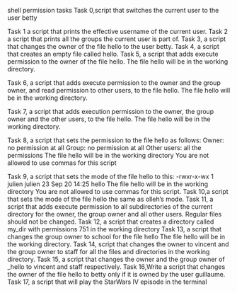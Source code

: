 shell permission tasks
Task 0,script that switches the current user to the user betty

Task 1 a script that prints the effective username of the current user.
Task 2 a script that prints all the groups the current user is part of.
Task 3, a script that changes the owner of the file hello to the user betty.
Task 4, a script that creates an empty file called hello.
Task 5,  a script that adds execute permission to the owner of the file hello.
         The file hello will be in the working directory.

Task 6,  a script that adds execute permission to the owner and the group owner, and read permission to other users, to the file hello.
         The file hello will be in the working directory.

Task 7,  a script that adds execution permission to the owner, the group owner and the other users, to the file hello.
          The file hello will be in the working directory.

Task 8, a script that sets the permission to the file hello as follows:
Owner: no permission at all
Group: no permission at all
Other users: all the permissions
The file hello will be in the working directory You are not allowed to use commas for this script 

Task 9, a script that sets the mode of the file hello to this:
-rwxr-x-wx 1 julien julien 23 Sep 20 14:25 hello
The file hello will be in the working directory
You are not allowed to use commas for this script.
Task 10,a script that sets the mode of the file hello the same as olleh’s mode.
Task 11, a script that adds execute permission to all subdirectories of the current directory for the owner, the group owner and all other users. Regular files should not be changed.
Task 12,  a script that creates a directory called my_dir with permissions 751 in the working directory
Task 13, a script that changes the group owner to school for the file hello
The file hello will be in the working directory.
Task 14, script that changes the owner to vincent and the group owner to staff for all the files and directories in the working directory.
Task 15, a script that changes the owner and the group owner of _hello to vincent and staff respectively.
Task 16,Write a script that changes the owner of the file hello to betty only if it is owned by the user guillaume.
Task 17,  a script that will play the StarWars IV episode in the terminal



 






